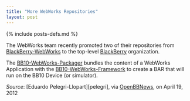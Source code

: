 ```yaml
---
title: "More WebWorks Repositories"
layout: post
---
```

{% include posts-defs.md %}

The WebWorks team recently promoted two of their repositories from
[BlackBerry-WebWorks](https://github.com/blackberry-webworks/)
to the top-level
[BlackBerry](http://github.com/BlackBerry) organization.

The
[BB10-WebWorks-Packager](http://github.com/blackberry/BB10-Webworks-Packager)
bundles the content of a WebWorks
Application with the
[BB10-WebWorks-Framework](http://github.com/blackberry/BB10-WebWorks-Framework)
to create a BAR that will
run on the BB10 Device (or simulator).

_Source_: [Eduardo Pelegri-Llopart][pelegri], via [OpenBBNews](http://openbbnews.wordpress.com/2012/04/19/more-webworks/), on April 19, 2012  


